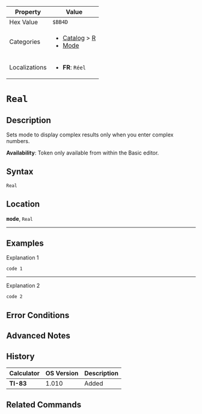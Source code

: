 | Property      | Value |
|---------------|-------|
| Hex Value     | `$BB4D`|
| Categories    | <ul><li>[Catalog](<../categories/Catalog.md>) > [R](<../categories/Catalog.md#R>)</li><li>[Mode](<../categories/Mode.md>)</li></ul> |
| Localizations | <ul><li><b>FR</b>: `Réel`</li></ul> |

# `Real`

## Description
Sets mode to display complex results only when you enter complex numbers.


<b>Availability</b>: Token only available from within the Basic editor.

## Syntax
`Real`

## Location
<tt><kbd><b>mode</b></kbd></tt>, `Real`
<hr>

## Examples

Explanation 1
```ti-basic
code 1
```
---
Explanation 2
```ti-basic
code 2
```

## Error Conditions


## Advanced Notes


## History
| Calculator | OS Version | Description |
|------------|------------|-------------|
| <b>TI-83</b> | 1.010 | Added

## Related Commands

    